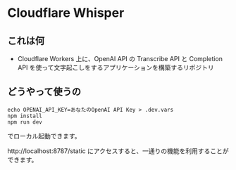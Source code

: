 # Cloudflare Whisper

## これは何

- Cloudflare Workers 上に、OpenAI API の Transcribe API と Completion API を使って文字起こしをするアプリケーションを構築するリポジトリ

## どうやって使うの

```shell
echo OPENAI_API_KEY=あなたのOpenAI API Key > .dev.vars
npm install
npm run dev
```

でローカル起動できます。

http://localhost:8787/static にアクセスすると、一通りの機能を利用することができます。
